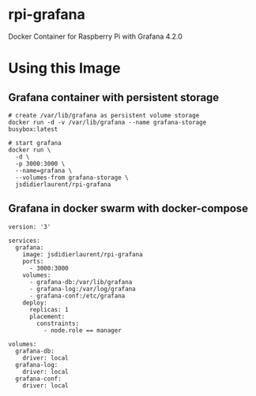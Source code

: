 # rpi-grafana
Docker Container for Raspberry Pi with Grafana 4.2.0

# Using this Image
## Grafana container with persistent storage
```
# create /var/lib/grafana as persistent volume storage
docker run -d -v /var/lib/grafana --name grafana-storage busybox:latest

# start grafana
docker run \
  -d \
  -p 3000:3000 \
  --name=grafana \
  --volumes-from grafana-storage \
  jsdidierlaurent/rpi-grafana
```

## Grafana in docker swarm with docker-compose
```
version: '3'

services:
  grafana:
    image: jsdidierlaurent/rpi-grafana
    ports:
      - 3000:3000
    volumes:
      - grafana-db:/var/lib/grafana
      - grafana-log:/var/log/grafana
      - grafana-conf:/etc/grafana
    deploy:
      replicas: 1
      placement:
        constraints:
          - node.role == manager

volumes:
  grafana-db:
    driver: local  
  grafana-log:
    driver: local
  grafana-conf:
    driver: local
```